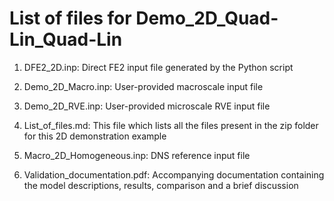 # List of files for Demo_2D_Quad-Lin_Quad-Lin

1. DFE2_2D.inp: Direct FE2 input file generated by the Python script

2. Demo_2D_Macro.inp: User-provided macroscale input file

3. Demo_2D_RVE.inp: User-provided microscale RVE input file 

4. List_of_files.md: This file which lists all the files present in the zip folder for this 2D demonstration example

5. Macro_2D_Homogeneous.inp: DNS reference input file

6. Validation_documentation.pdf: Accompanying documentation containing the model descriptions, results, comparison and a brief discussion
